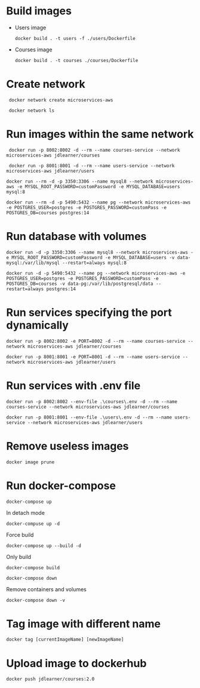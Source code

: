 # Build images

- Users image
    ```
    docker build . -t users -f ./users/Dockerfile
    ```
- Courses image
    ```
    docker build . -t courses ./courses/Dockerfile

    ```

# Create network

```
 docker network create microservices-aws
```

```
 docker network ls
```

# Run images within the same network


```
 docker run -p 8002:8002 -d --rm --name courses-service --network microservices-aws jdlearner/courses
```

```
 docker run -p 8001:8001 -d --rm --name users-service --network microservices-aws jdlearner/users
```

```
docker run --rm -d -p 3350:3306 --name mysql8 --network microservices-aws -e MYSQL_ROOT_PASSWORD=customPassword -e MYSQL_DATABASE=users mysql:8
```

```
docker run --rm -d -p 5490:5432 --name pg --network microservices-aws -e POSTGRES_USER=postgres -e POSTGRES_PASSWORD=customPass -e POSTGRES_DB=courses postgres:14
```

# Run database with volumes

```
docker run -d -p 3350:3306 --name mysql8 --network microservices-aws -e MYSQL_ROOT_PASSWORD=customPassword -e MYSQL_DATABASE=users -v data-mysql:/var/lib/mysql --restart=always mysql:8

```

```
docker run -d -p 5490:5432 --name pg --network microservices-aws -e POSTGRES_USER=postgres -e POSTGRES_PASSWORD=customPass -e POSTGRES_DB=courses -v data-pg:/var/lib/postgresql/data --restart=always postgres:14
```


# Run services specifying the port dynamically

```
docker run -p 8002:8002 -e PORT=8002 -d --rm --name courses-service --network microservices-aws jdlearner/courses

```
```
docker run -p 8001:8001 -e PORT=8001 -d --rm --name users-service --network microservices-aws jdlearner/users
```

# Run services with .env file

```
docker run -p 8002:8002 --env-file .\courses\.env -d --rm --name courses-service --network microservices-aws jdlearner/courses

```

```
docker run -p 8001:8001 --env-file .\users\.env -d --rm --name users-service --network microservices-aws jdlearner/users
```


# Remove useless images

```
docker image prune
```


# Run docker-compose

```
docker-compose up
```

In detach mode
```
docker-compuse up -d
```

Force build
```
docker-compose up --build -d
```
Only build
```
docker-compose build
```

```
docker-compose down
```

Remove containers and volumes
```
docker-compose down -v
```

# Tag image with different name
```
docker tag [currentImageName] [newImageName]
```

# Upload image to dockerhub

```
docker push jdlearner/courses:2.0
```